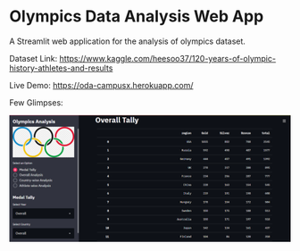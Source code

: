 # Olympics Data Analysis Web App 

A Streamlit web application for the analysis of olympics dataset.

Dataset Link: https://www.kaggle.com/heesoo37/120-years-of-olympic-history-athletes-and-results

Live Demo: https://oda-campusx.herokuapp.com/

Few Glimpses:

![Olympics Analysis](Olympics-analysis.PNG)



